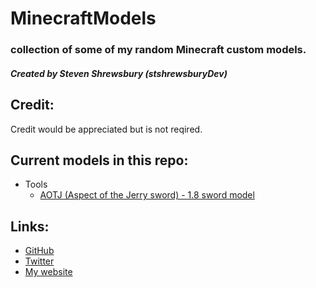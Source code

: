 # MinecraftModels
### collection of some of my random Minecraft custom models.
##### Created by Steven Shrewsbury (stshrewsburyDev)

Credit:
-------
Credit would be appreciated but is not reqired.


Current models in this repo:
----------------------------

* Tools
  * [AOTJ (Aspect of the Jerry sword) - 1.8 sword model](https://github.com/stshrewsburyDev/MinecraftModels/tools/AOTJ/)


Links:
------
* [GitHub](https://github.com/stshrewsburyDev/)
* [Twitter](https://twitter.com/stshrewsburyDev/)
* [My website](https://stshrewsburydev.github.io/)
